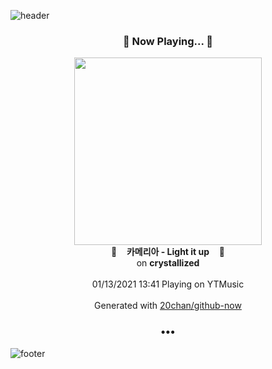 ![header](https://capsule-render.vercel.app/api?type=wave&height=170&section=header&text=Hi.%20I'm%20SHIFT&fontColor=090707&fontAlignX=45&fontAlignY=65&fontSize=100)

<h3 align="center">🎵 Now Playing... 🎵</h3>
<p align="center">
  <a href="https://music.youtube.com/channel/UCRjVmUQ3CW1kH6vP1VGskWA">
    <img width="300" src="https://lh3.googleusercontent.com/MoU1qBCf-dpY7WDIvM5JUU2MNrq8UGm56UPVcAmf9dvrgvD1Fk4_XOmL7-hLSDBbfx_QKzgDJE8khIiD">
  </a>
  <br>
  🎵&nbsp&nbsp&nbsp <b>카메리아 - Light it up</b> &nbsp&nbsp&nbsp🎵
  <br>
  on <b>crystallized</b>
  
  <br />
  <br />
  01/13/2021 13:41 Playing on YTMusic
  <br />
  <br />
  Generated with <a href="https://github.com/20chan/github-now">20chan/github-now</a>
</p>

<h3 align="center">•••</h3>

![footer](https://capsule-render.vercel.app/api?type=wave&height=150&section=footer)

